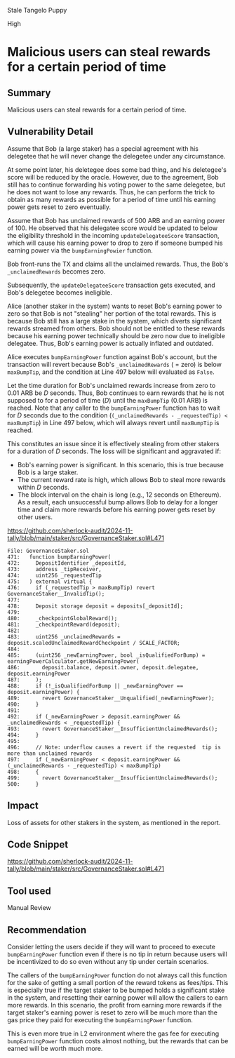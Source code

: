 Stale Tangelo Puppy

High

# Malicious users can steal rewards for a certain period of time

## Summary

Malicious users can steal rewards for a certain period of time.

## Vulnerability Detail

Assume that Bob (a large staker) has a special agreement with his delegetee that he will never change the delegetee under any circumstance. 

At some point later, his deletegee does some bad thing, and his deletegee's score will be reduced by the oracle. However, due to the agreement, Bob still has to continue forwarding his voting power to the same delegetee, but he does not want to lose any rewards. Thus, he can perform the trick to obtain as many rewards as possible for a period of time until his earning power gets reset to zero eventually.

Assume that Bob has unclaimed rewards of 500 ARB and an earning power of 100. He observed that his delegatee score would be updated to below the eligibility threshold in the incoming `updateDelegateeScore` transaction, which will cause his earning power to drop to zero if someone bumped his earning power via the `bumpEarningPowier` function.

Bob front-runs the TX and claims all the unclaimed rewards. Thus, the Bob's `_unclaimedRewards` becomes zero.

Subsequently, the `updateDelegateeScore` transaction gets executed, and Bob's delegetee becomes ineligible.

Alice (another staker in the system) wants to reset Bob's earning power to zero so that Bob is not "stealing" her portion of the total rewards. This is because Bob still has a large stake in the system, which diverts significant rewards streamed from others. Bob should not be entitled to these rewards because his earning power technically should be zero now due to ineligible delegatee. Thus, Bob's earning power is actually inflated and outdated.

Alice executes `bumpEarningPower` function against Bob's account, but the transaction will revert because Bob's `_unclaimedRewards` ( = zero) is below `maxBumpTip`, and the condition at Line 497 below will evaluated as `False`.

Let the time duration for Bob's unclaimed rewards increase from zero to 0.01 ARB be $D$ seconds. Thus, Bob continues to earn rewards that he is not supposed to for a period of time ($D$) until the `maxBumpTip` (0.01 ARB) is reached. Note that any caller to the `bumpEarningPower` function has to wait for $D$ seconds due to the condition (`(_unclaimedRewards - _requestedTip) < maxBumpTip`) in Line 497 below, which will always revert until `maxBumpTip` is reached.

This constitutes an issue since it is effectively stealing from other stakers for a duration of $D$ seconds. The loss will be significant and aggravated if:

- Bob's earning power is significant. In this scenario, this is true because Bob is a large staker.
- The current reward rate is high, which allows Bob to steal more rewards within $D$ seconds.
- The block interval on the chain is long (e.g., 12 seconds on Ethereum). As a result, each unsuccessful bump allows Bob to delay for a longer time and claim more rewards before his earning power gets reset by other users.

https://github.com/sherlock-audit/2024-11-tally/blob/main/staker/src/GovernanceStaker.sol#L471

```solidity
File: GovernanceStaker.sol
471:   function bumpEarningPower(
472:     DepositIdentifier _depositId,
473:     address _tipReceiver,
474:     uint256 _requestedTip
475:   ) external virtual {
476:     if (_requestedTip > maxBumpTip) revert GovernanceStaker__InvalidTip();
477: 
478:     Deposit storage deposit = deposits[_depositId];
479: 
480:     _checkpointGlobalReward();
481:     _checkpointReward(deposit);
482: 
483:     uint256 _unclaimedRewards = deposit.scaledUnclaimedRewardCheckpoint / SCALE_FACTOR;
484: 
485:     (uint256 _newEarningPower, bool _isQualifiedForBump) = earningPowerCalculator.getNewEarningPower(
486:       deposit.balance, deposit.owner, deposit.delegatee, deposit.earningPower
487:     );
488:     if (!_isQualifiedForBump || _newEarningPower == deposit.earningPower) {
489:       revert GovernanceStaker__Unqualified(_newEarningPower);
490:     }
491: 
492:     if (_newEarningPower > deposit.earningPower && _unclaimedRewards < _requestedTip) {
493:       revert GovernanceStaker__InsufficientUnclaimedRewards();
494:     }
495: 
496:     // Note: underflow causes a revert if the requested  tip is more than unclaimed rewards
497:     if (_newEarningPower < deposit.earningPower && (_unclaimedRewards - _requestedTip) < maxBumpTip)
498:     {
499:       revert GovernanceStaker__InsufficientUnclaimedRewards();
500:     }
```

## Impact

Loss of assets for other stakers in the system, as mentioned in the report.

## Code Snippet

https://github.com/sherlock-audit/2024-11-tally/blob/main/staker/src/GovernanceStaker.sol#L471

## Tool used

Manual Review

## Recommendation

Consider letting the users decide if they will want to proceed to execute `bumpEarningPower` function even if there is no tip in return because users will be incentivized to do so even without any tip under certain scenarios.

The callers of the `bumpEarningPower` function do not always call this function for the sake of getting a small portion of the reward tokens as fees/tips. This is especially true if the target staker to be bumped holds a significant stake in the system, and resetting their earning power will allow the callers to earn more rewards. In this scenario, the profit from earning more rewards if the target staker's earning power is reset to zero will be much more than the gas price they paid for executing the `bumpEarningPower` function.

This is even more true in L2 environment where the gas fee for executing `bumpEarningPower` function costs almost nothing, but the rewards that can be earned will be worth much more. 